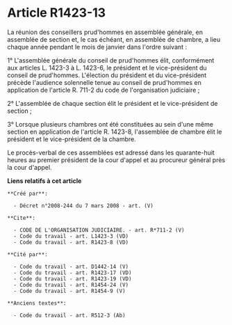 # Article R1423-13

La réunion des conseillers prud'hommes en assemblée générale, en assemblée de section et, le cas échéant, en assemblée de
chambre, a lieu chaque année pendant le mois de janvier dans l'ordre suivant : 

1° L'assemblée générale du conseil de prud'hommes élit, conformément aux articles L. 1423-3 à L. 1423-6, le président et le
vice-président du conseil de prud'hommes. L'élection du président et du vice-président précède l'audience solennelle tenue au
conseil de prud'hommes en application de l'article R. 711-2 du code de l'organisation judiciaire ; 

2° L'assemblée de chaque section élit le président et le vice-président de section ; 

3° Lorsque plusieurs chambres ont été constituées au sein d'une même section en application de l'article R. 1423-8,
l'assemblée de chambre élit le président et le vice-président de la chambre. 

Le procès-verbal de ces assemblées est adressé dans les quarante-huit heures au premier président de la cour d'appel et au
procureur général près la cour d'appel.

**Liens relatifs à cet article**

	**Créé par**:

	  - Décret n°2008-244 du 7 mars 2008 - art. (V)

	**Cite**:

	  - CODE DE L'ORGANISATION JUDICIAIRE. - art. R*711-2 (V)
	  - Code du travail - art. L1423-3 (VD)
	  - Code du travail - art. R1423-8 (VD)

	**Cité par**:

	  - Code du travail - art. D1442-14 (V)
	  - Code du travail - art. R1423-17 (VD)
	  - Code du travail - art. R1423-19 (VD)
	  - Code du travail - art. R1454-24 (V)
	  - Code du travail - art. R1454-9 (V)

	**Anciens textes**:

	  - Code du travail - art. R512-3 (Ab)
